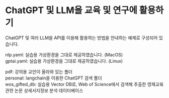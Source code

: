 # ChatGPT 및 LLM을 교육 및 연구에 활용하기
ChatGPT 및 여러 LLM을 API를 이용해 활용하는 방법을 안내하는 예제로 구성되어 있습니다.

nlp.yaml: 실습용 가상환경을 그대로 제공하였습니다. (MacOS)<br>
gptai.yaml: 실습용 가상환경을 그대로 제공하였습니다. (Linux)

pdf: 강의용 교안이 올라와 있는 폴더<br>
personal: langchain을 이용한 ChatGPT 검색 폴더<br>
wos_gifted_db: 실습용 Vector DB로, Web of Science에서 검색해 추출한 영재교육 관련 논문 상세서지정보 분석 데이터베이스
